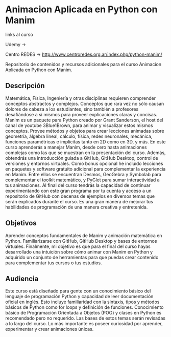 # Animacion Aplicada en Python con Manim



links al curso

Udemy -> 

Centro REDES -> http://www.centroredes.org.ar/index.php/python-manim/

Repositorio de contenidos y recursos adicionales para el curso Animacion Aplicada en Python con Manim.

## **Descripción** 

Matemática, Física, Ingeniería y otras disciplinas requieren comprender conceptos abstractos y complejos. Conceptos que rara vez no sólo causan dolores de cabeza a los estudiantes, sino también a profesores desafiándose a sí mismos para proveer explicaciones claras y concisas. Manim es un paquete para Python creado por Grant Sanderson, el host del canal de youtube 3Blue1Brown, para animar y visualizar estos mismos conceptos. Provee métodos y objetos para crear lecciones animadas sobre geometría, álgebra lineal, cálculo, física, redes neuronales, mecánica, funciones paramétricas e implícitas tanto en 2D como en 3D, y más. En este curso aprenderás a manejar Manim, desde cero hasta animaciones complejas como las que se muestran en la presentación del curso. Además, obtendrás una introducción guiada a GitHub, GitHub Desktop, control de versiones y entornos virtuales. Como bonus opcional he incluído lecciones en paquetes y software gratuito adicional para complementar la experiencia en Manim. Entre ellos se encuentran Desmos, GeoGebra y Symbolab para complementar el toolkit matemático, y PyGlet para sumar interactividad a tus animaciones. Al final del curso tendrás la capacidad de continuar experimentando con este gran programa por tu cuenta y acceso a un repositorio de GitHub con decenas de ejemplos en diversos temas que serán explicados durante el curso. Es una gran manera de mejorar tus habilidades de programación de una manera creativa y entretenida.

## **Objetivos** 

Aprender conceptos fundamentales de Manim y animación matemática en Python. Familiarizarse con GitHub, GitHub Desktop y bases de entornos virtuales. Finalmente, mi objetivo es que para el final del curso hayas desarrollado una intuición sobre cómo animar con Manim en Python y adquirido un conjunto de herramientas para que puedas crear contenido para complementar tus cursos o tus estudios.


## **Audiencia** 

Este curso está diseñado para gente con un conocimiento básico del lenguaje de programación Python y capacidad de leer documentación oficial en inglés. Esto incluye familiaridad con la sintaxis, tipos y métodos básicos de Python como for loops y definición de funciones. Conocimiento básico de Programación Orientada a Objetos (POO)  y clases en Python es recomendado pero no requerido. Las bases de estos temas serán revisadas a lo largo del curso. Lo más importante es poseer curiosidad por aprender, experimentar y crear animaciones únicas.
